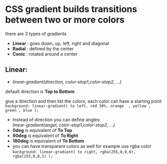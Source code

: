 # CSS gradient builds transitions between two or more colors
there are 3 types of gradients
- **Linear** : goes down, up, left, right and diagonal
- **Radial** : defined by the center
- **Conic** : rotated around a center

## Linear:
* _linear-gradient(direction, color-stop1,color-stop2, ...)_

default direction is **Top to Bottom**<br>

give a direction and then list the colors, each color can have a starting point
`background: linear-gradient(
to left,
red 50%,
orange  ,
yellow ,
green ,
blue
);`

* Instead of direction you can define angles:<br>
_linear-gradient(angel, color-stop1,color-stop2, ...)_
* **0deg** is equivalent of **To Top**
* **90deg** is equivalent of **To Right**
* **180deg** is equivalent of **To Bottom**
* you can have transparent colors as well for example use rgba color
  `background: linear-gradient(
  to right,
  rgba(255,0,0,0),
  rgba(255,0,0,1)
  );`
